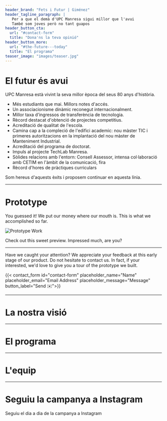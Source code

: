 ```yaml
---
header_brand: "Fets i Futur | Giménez"
header_tagline_paragraph: |
   Per a que el demà d'UPC Manresa sigui millor que l'avui
   També som joves però no tant guapos
header_button_cta:
  url: "#contact-form"
  title: "Dona'ns la teva opinió"
header_button_more:
  url: "#the-future---today"
  title: "El programa"
teaser_image: "images/teaser.jpg"
---
```


# El futur és avui

UPC Manresa està vivint la seva millor època del seus 80 anys d'història.

- Més estudiants que mai. Millors notes d'accés. 
- Un associacionisme dinàmic reconegut internacionalment. 
- Millor taxa d'ingressos de transferència de tecnologia. 
- Rècord destacat d'obtenció de projectes competitius. 
- Acreditació de qualitat de l'escola.  
- Camina cap a la compleció de l'edifici academic: nou màster TIC i primeres autoritzacions en la implantació del nou màster de Manteniment Industrial. 
- Acreditació del programa de doctorat. 
- Impuls al projecte TechLab Manresa.
- Sòlides relacions amb l'entorn: Consell Assessor, intensa col·laboració amb CETIM en l'àmbit de la comunicació, fira
- Rècord d'hores de pràctiques curriculars

Som hereus d'aquests èxits i proposem continuar en aquesta línia.

---

# Prototype

You guessed it! We put our money where our mouth is. This is what we accomplished so far.

![Prototype Work](images/prototype.jpg) <!-- https://www.pexels.com/search/product%20testing/ -->

Check out this sweet preview. Impressed much, are you?

---
Have we caught your attention? We appreciate your feedback at this early stage of our product. Do not hesitate to contact us. In fact, if your interested, we'd love to give you a tour of the prototype we built.

{{< contact_form id="contact-form" placeholder_name="Name" placeholder_email="Email Address" placeholder_message="Message" button_label="Send ✉️">}}

---

# La nostra visió

---

# El programa

---

# L'equip

---

# Seguiu la campanya a Instagram

Seguiu el dia a dia de la campanya a Instagram

